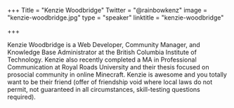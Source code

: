 +++
Title = "Kenzie Woodbridge"
Twitter = "@rainbowkenz"
image = "kenzie-woodbridge.jpg"
type = "speaker"
linktitle = "kenzie-woodbridge"

+++

Kenzie Woodbridge is a Web Developer, Community Manager, and Knowledge Base Administrator at the British Columbia Institute of Technology. Kenzie also recently completed a MA in Professional Communication at Royal Roads University and their thesis focused on prosocial community in online Minecraft. Kenzie is awesome and you totally want to be their friend (offer of friendship void where local laws do not permit, not guaranteed in all circumstances, skill-testing questions required).
